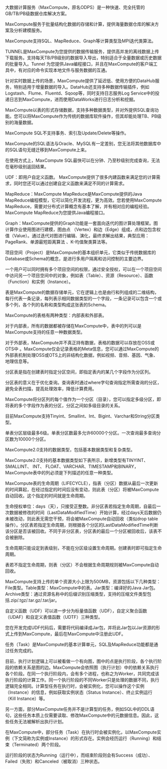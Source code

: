 大数据计算服务（MaxCompute，原名ODPS）是一种快速、完全托管的GB/TB/PB级数据仓库解决方案。

MaxCompute服务于批量结构化数据的存储和计算，提供海量数据仓库的解决方案及分析建模服务。

MaxCompute支持SQL、MapReduce、Graph等计算类型及MPI迭代类算法。

TUNNEL是MaxCompute为您提供的数据传输服务，提供高并发的离线数据上传下载服务。支持每天TB/PB级别的数据导入导出，特别适合于全量数据或历史数据的批量导入。Tunnel 为您提供Java编程接口，并且在MaxCompute的客户端工具中，有对应的命令实现本地文件与服务数据的互通。

针对实时数据上传的场景，MaxCompute提供了延迟低、使用方便的DataHub服务，特别适用于增量数据的导入。DataHub还支持多种数据传输插件，例如Logstash、Flume、Fluentd、Sqoop等，同时支持日志服务Log Service中的投递日志到MaxCompute，进而使用DataWorks进行日志分析和挖掘。

MaxCompute以表的形式存储数据，支持多种数据类型，并对外提供SQL查询功能。您可以将MaxCompute作为传统的数据库软件操作，但其却能处理TB、PB级别的海量数据。

MaxCompute SQL不支持事务、索引及Update/Delete等操作。

MaxCompute的SQL语法与Oracle、MySQL有一定差别，您无法将其他数据库中的SQL语句无缝迁移到MaxCompute上来。

在使用方式上，MaxCompute SQL最快可以在分钟、乃至秒级别完成查询，无法在毫秒级别返回结果。

UDF：即用户自定义函数。
MaxCompute提供了很多内建函数来满足您的计算需求，同时您还可以通过创建自定义函数来满足不同的计算需求。

MapReduce：MaxCompute MapReduce是MaxCompute提供的Java MapReduce编程模型，它可以简化开发流程，更为高效。您若使用MaxCompute MapReduce，需要对分布式计算概念有基本了解，并有相对应的编程经验。MaxCompute MapReduce为您提供Java编程接口。

Graph：MaxCompute提供的Graph功能是一套面向迭代的图计算处理框架。图计算作业使用图进行建模，图由点 （Vertex）和边（Edge）组成，点和边包含权值（Value）。通过迭代对图进行编辑、演化，最终求解出结果，典型应用：PageRank、单源最短距离算法 、K-均值聚类算法等。

项目空间（Project）是MaxCompute的基本组织单元，它类似于传统数据库的Database或Schema的概念，是进行多用户隔离和访问控制的主要边界。

一个用户可以同时拥有多个项目空间的权限，通过安全授权，可以在一个项目空间中访问另一个项目空间中的对象，例如表（Table）、资源（Resource）、函数（Function）和实例（Instance）。

表是MaxCompute的数据存储单元，它在逻辑上也是由行和列组成的二维结构，每行代表一条记录，每列表示相同数据类型的一个字段，一条记录可以包含一个或多个列，各个列的名称和类型构成这张表的Schema。

MaxCompute的表格有两种类型：内部表和外部表。

对于内部表，所有的数据都被存储在MaxCompute中，表中的列可以是MaxCompute支持的任意一种数据类型。

对于外部表，MaxCompute并不真正持有数据，表格的数据可以存放在OSS或OTS中 。MaxCompute仅会记录表格的Meta信息，您可以通过MaxCompute的外部表机制处理OSS或OTS上的非结构化数据，例如视频、音频、基因、气象、地理信息等。

分区表是指在创建表时指定分区空间，即指定表内的某几个字段作为分区列。

分区表的意义在于优化查询。查询表时通过where字句查询指定所需查询的分区，避免全表扫描，提高处理效率，降低计算费用。

MaxCompute将分区列的每个值作为一个分区（目录），您可以指定多级分区，即将表的多个字段作为表的分区，分区之间如多级目录的关系。

目前MaxCompute支持Tinyint、Smallint、Int、Bigint、Varchar和String分区类型。

单表分区层级最多6级。单表分区数最多允许60000个分区。一次查询最多查询分区数为10000个分区。

MaxCompute2.0支持的数据类型，包括基本数据类型和复杂类型。

MaxCompute2.0支持的基本数据类型如下表所示，新增类型有TINYINT、SMALLINT、 INT、 FLOAT、VARCHAR、TIMESTAMP和BINARY，MaxCompute表中的列必须是下列描述的任意一种类型。

MaxCompute表的生命周期（LIFECYCLE），指表（分区）数据从最后一次更新的时间算起，在经过指定的时间后没有变动，则此表（分区）将被MaxCompute自动回收。这个指定的时间就是生命周期。

生命授权单位：days（天），只接受正整数。非分区表若指定生命周期，自最后一次数据被修改的时间（LastDataModifiedTime）开始计算，经过days天后数据仍未被改动，则此表无需您干预，将会被MaxCompute自动回收（类似drop table操作）。分区表若指定生命周期，则根据各个分区的LastDataModifiedTime判断该分区是否该被回收。不同于非分区表，分区表的最后一个分区被回收后，该表不会被删除。

生命周期只能设定到表级别，不能在分区级设置生命周期。创建表时即可指定生命周期。

表若不指定生命周期，则表（分区）不会根据生命周期规则被MaxCompute自动回收。

MaxCompute支持上传的单个资源大小上限为500MB，资源包括以下几种类型：File类型。Table类型：MaxCompute中的表。Jar类型：编译好的Java Jar包。Archive类型：通过资源名称中的后缀识别压缩类型，支持的压缩文件类型包括.zip/.tgz/.tar.gz/.tar/jar。

自定义函数（UDF）可以进一步分为标量值函数（UDF），自定义聚合函数（UDAF）和自定义表值函数（UDTF）三种类型。

您在开发完成UDF代码后，需要将代码编译成Jar包，并将此Jar包以Jar资源的形式上传到MaxCompute，最后在MaxCompute中注册此UDF。

任务（Task）是MaxCompute的基本计算单元，SQL及MapReduce功能都是通过任务完成的。

目前，执行计划逻辑上可以被看做一个有向图，图中的点是执行阶段，各个执行阶段的依赖关系是图的边。MaxCompute会依照图（执行计划）中的依赖关系执行各个阶段。在同一个执行阶段内，会有多个进程，也称之为Worker，共同完成该执行阶段的计算工作。同一个执行阶段的不同Worker只是处理的数据不同，执行逻辑完全相同。计算型任务在执行时，会被实例化，您可以操作这个实例（Instance）的信息，例如获取实例状态（Status Instance）、终止实例运行（Kill Instance）等。

另一方面，部分MaxCompute任务并不是计算型的任务，例如SQL中的DDL语句，这些任务本质上仅需要读取、修改MaxCompute中的元数据信息。因此，这些任务无法被解析出执行计划。

在MaxCompute中，部分任务（Task）在执行时会被实例化，以MaxCompute实例（下文简称为实例或Instance）的形式存在。实例会经历运行（Running）和结束（Terminated）两个阶段。

运行阶段的状态为Running（运行中），而结束阶段则会有Success（成功）、Failed（失败）和Canceled（被取消）三种状态。

